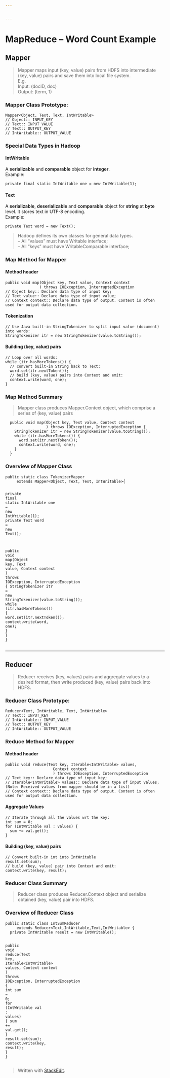 ```yaml
---


---
```


<h1 id="mapreduce----word-count-example">MapReduce – Word Count Example</h1>
<h2 id="mapper">Mapper</h2>
<blockquote>
<p>Mapper maps input (key, value) pairs from HDFS into intermediate (key, value) pairs and save them into local file system.<br>
E.g.<br>
Input: (docID, doc)<br>
Output: (term, 1)</p>
</blockquote>
<h3 id="mapper-class-prototype">Mapper Class Prototype:</h3>
<pre class=" language-java"><code class="prism  language-java">Mapper<span class="token operator">&lt;</span>Object<span class="token punctuation">,</span> Text<span class="token punctuation">,</span> Text<span class="token punctuation">,</span> IntWritable<span class="token operator">&gt;</span> 
<span class="token comment">// Object:: INPUT_KEY</span>
<span class="token comment">// Text:: INPUT_VALUE</span>
<span class="token comment">// Text:: OUTPUT_KEY</span>
<span class="token comment">// IntWritable:: OUTPUT_VALUE</span>
</code></pre>
<h3 id="special-data-types-in-hadoop">Special Data Types in Hadoop</h3>
<h4 id="intwritable">IntWritable</h4>
<p>A <strong>serializable</strong> and <strong>comparable</strong> object for <strong>integer</strong>.<br>
Example:</p>
<pre class=" language-java"><code class="prism  language-java"><span class="token keyword">private</span> <span class="token keyword">final</span> <span class="token keyword">static</span> IntWritable one <span class="token operator">=</span> <span class="token keyword">new</span> <span class="token class-name">IntWritable</span><span class="token punctuation">(</span><span class="token number">1</span><span class="token punctuation">)</span><span class="token punctuation">;</span>
</code></pre>
<h4 id="text">Text</h4>
<p>A <strong>serializable</strong>, <strong>deserializable</strong> and <strong>comparable</strong> object for <strong>string</strong> at <strong>byte</strong> level. It stores text in UTF-8 encoding.<br>
Example:</p>
<pre class=" language-java"><code class="prism  language-java"><span class="token keyword">private</span> Text word <span class="token operator">=</span> <span class="token keyword">new</span> <span class="token class-name">Text</span><span class="token punctuation">(</span><span class="token punctuation">)</span><span class="token punctuation">;</span>
</code></pre>
<blockquote>
<p>Hadoop defines its own classes for general data types.<br>
– All “values” must have Writable interface;<br>
– All “keys”  must have WritableComparable interface;</p>
</blockquote>
<h3 id="map-method-for-mapper">Map Method for Mapper</h3>
<h4 id="method-header">Method header</h4>
<pre class=" language-java"><code class="prism  language-java"><span class="token keyword">public</span> <span class="token keyword">void</span> <span class="token function">map</span><span class="token punctuation">(</span>Object key<span class="token punctuation">,</span> Text value<span class="token punctuation">,</span> Context context
               <span class="token punctuation">)</span> <span class="token keyword">throws</span> IOException<span class="token punctuation">,</span> InterruptedException
<span class="token comment">// Object key:: Declare data type of input key;</span>
<span class="token comment">// Text value:: Declare data type of input value;</span>
<span class="token comment">// Context context:: Declare data type of output. Context is often used for output data collection.</span>
</code></pre>
<h4 id="tokenization">Tokenization</h4>
<pre class=" language-java"><code class="prism  language-java"><span class="token comment">// Use Java built-in StringTokenizer to split input value (document) into words:</span>
StringTokenizer itr <span class="token operator">=</span> <span class="token keyword">new</span> <span class="token class-name">StringTokenizer</span><span class="token punctuation">(</span>value<span class="token punctuation">.</span><span class="token function">toString</span><span class="token punctuation">(</span><span class="token punctuation">)</span><span class="token punctuation">)</span><span class="token punctuation">;</span>
</code></pre>
<h4 id="building-key-value-pairs">Building (key, value) pairs</h4>
<pre class=" language-java"><code class="prism  language-java"><span class="token comment">// Loop over all words:</span>
<span class="token keyword">while</span> <span class="token punctuation">(</span>itr<span class="token punctuation">.</span><span class="token function">hasMoreTokens</span><span class="token punctuation">(</span><span class="token punctuation">)</span><span class="token punctuation">)</span> <span class="token punctuation">{</span>
  <span class="token comment">// convert built-in String back to Text:</span>
  word<span class="token punctuation">.</span><span class="token function">set</span><span class="token punctuation">(</span>itr<span class="token punctuation">.</span><span class="token function">nextToken</span><span class="token punctuation">(</span><span class="token punctuation">)</span><span class="token punctuation">)</span><span class="token punctuation">;</span>
  <span class="token comment">// build (key, value) pairs into Context and emit:</span>
  context<span class="token punctuation">.</span><span class="token function">write</span><span class="token punctuation">(</span>word<span class="token punctuation">,</span> one<span class="token punctuation">)</span><span class="token punctuation">;</span>
<span class="token punctuation">}</span>
</code></pre>
<h3 id="map-method-summary">Map Method Summary</h3>
<blockquote>
<p>Mapper class produces Mapper.Context object, which comprise a series of (key, value) pairs</p>
</blockquote>
<pre class=" language-java"><code class="prism  language-java">  <span class="token keyword">public</span> <span class="token keyword">void</span> <span class="token function">map</span><span class="token punctuation">(</span>Object key<span class="token punctuation">,</span> Text value<span class="token punctuation">,</span> Context context
                  <span class="token punctuation">)</span> <span class="token keyword">throws</span> IOException<span class="token punctuation">,</span> InterruptedException <span class="token punctuation">{</span>
    StringTokenizer itr <span class="token operator">=</span> <span class="token keyword">new</span> <span class="token class-name">StringTokenizer</span><span class="token punctuation">(</span>value<span class="token punctuation">.</span><span class="token function">toString</span><span class="token punctuation">(</span><span class="token punctuation">)</span><span class="token punctuation">)</span><span class="token punctuation">;</span>
    <span class="token keyword">while</span> <span class="token punctuation">(</span>itr<span class="token punctuation">.</span><span class="token function">hasMoreTokens</span><span class="token punctuation">(</span><span class="token punctuation">)</span><span class="token punctuation">)</span> <span class="token punctuation">{</span>
      word<span class="token punctuation">.</span><span class="token function">set</span><span class="token punctuation">(</span>itr<span class="token punctuation">.</span><span class="token function">nextToken</span><span class="token punctuation">(</span><span class="token punctuation">)</span><span class="token punctuation">)</span><span class="token punctuation">;</span>
      context<span class="token punctuation">.</span><span class="token function">write</span><span class="token punctuation">(</span>word<span class="token punctuation">,</span> one<span class="token punctuation">)</span><span class="token punctuation">;</span>
    <span class="token punctuation">}</span>
  <span class="token punctuation">}</span>
</code></pre>
<h3 id="overview-of-mapper-class">Overview of Mapper Class</h3>
<pre class=" language-java"><code class="prism  language-java"><span class="token keyword">public</span> <span class="token keyword">static</span> <span class="token keyword">class</span> <span class="token class-name">TokenizerMapper</span>
     <span class="token keyword">extends</span> <span class="token class-name">Mapper</span><span class="token operator">&lt;</span>Object<span class="token punctuation">,</span> Text<span class="token punctuation">,</span> Text<span class="token punctuation">,</span> IntWritable<span class="token operator">&gt;</span><span class="token punctuation">{</span>

  <span class="token keyword">private</span> <span class="token keyword">final</span> <span class="token keyword">static</span> IntWritable one <span class="token operator">=</span> <span class="token keyword">new</span> <span class="token class-name">IntWritable</span><span class="token punctuation">(</span><span class="token number">1</span><span class="token punctuation">)</span><span class="token punctuation">;</span>
  <span class="token keyword">private</span> Text word <span class="token operator">=</span> <span class="token keyword">new</span> <span class="token class-name">Text</span><span class="token punctuation">(</span><span class="token punctuation">)</span><span class="token punctuation">;</span>

  <span class="token keyword">public</span> <span class="token keyword">void</span> <span class="token function">map</span><span class="token punctuation">(</span>Object key<span class="token punctuation">,</span> Text value<span class="token punctuation">,</span> Context context
                  <span class="token punctuation">)</span> <span class="token keyword">throws</span> IOException<span class="token punctuation">,</span> InterruptedException <span class="token punctuation">{</span>
    StringTokenizer itr <span class="token operator">=</span> <span class="token keyword">new</span> <span class="token class-name">StringTokenizer</span><span class="token punctuation">(</span>value<span class="token punctuation">.</span><span class="token function">toString</span><span class="token punctuation">(</span><span class="token punctuation">)</span><span class="token punctuation">)</span><span class="token punctuation">;</span>
    <span class="token keyword">while</span> <span class="token punctuation">(</span>itr<span class="token punctuation">.</span><span class="token function">hasMoreTokens</span><span class="token punctuation">(</span><span class="token punctuation">)</span><span class="token punctuation">)</span> <span class="token punctuation">{</span>
      word<span class="token punctuation">.</span><span class="token function">set</span><span class="token punctuation">(</span>itr<span class="token punctuation">.</span><span class="token function">nextToken</span><span class="token punctuation">(</span><span class="token punctuation">)</span><span class="token punctuation">)</span><span class="token punctuation">;</span>
      context<span class="token punctuation">.</span><span class="token function">write</span><span class="token punctuation">(</span>word<span class="token punctuation">,</span> one<span class="token punctuation">)</span><span class="token punctuation">;</span>
    <span class="token punctuation">}</span>
  <span class="token punctuation">}</span>
<span class="token punctuation">}</span>
</code></pre>
<hr>
<h2 id="reducer">Reducer</h2>
<blockquote>
<p>Reducer receives (key, values) pairs and aggregate values to a desired format, then write produced (key, value) pairs back into HDFS.</p>
</blockquote>
<h3 id="reducer-class-prototype">Reducer Class Prototype:</h3>
<pre class=" language-java"><code class="prism  language-java">Reducer<span class="token operator">&lt;</span>Text<span class="token punctuation">,</span> IntWritable<span class="token punctuation">,</span> Text<span class="token punctuation">,</span> IntWritable<span class="token operator">&gt;</span> 
<span class="token comment">// Text:: INPUT_KEY</span>
<span class="token comment">// IntWritable:: INPUT_VALUE</span>
<span class="token comment">// Text:: OUTPUT_KEY</span>
<span class="token comment">// IntWritable:: OUTPUT_VALUE</span>
</code></pre>
<h3 id="reduce-method-for-mapper">Reduce Method for Mapper</h3>
<h4 id="method-header-1">Method header</h4>
<pre class=" language-java"><code class="prism  language-java"><span class="token keyword">public</span> <span class="token keyword">void</span> <span class="token function">reduce</span><span class="token punctuation">(</span>Text key<span class="token punctuation">,</span> Iterable<span class="token operator">&lt;</span>IntWritable<span class="token operator">&gt;</span> values<span class="token punctuation">,</span>
                     Context context
                     <span class="token punctuation">)</span> <span class="token keyword">throws</span> IOException<span class="token punctuation">,</span> InterruptedException 
<span class="token comment">// Text key:: Declare data type of input key;</span>
<span class="token comment">// Iterable&lt;IntWritable&gt; values:: Declare data type of input values; (Note: Received values from mapper should be in a list)</span>
<span class="token comment">// Context context:: Declare data type of output. Context is often used for output data collection.</span>
</code></pre>
<h4 id="aggregate-values">Aggregate Values</h4>
<pre class=" language-java"><code class="prism  language-java"><span class="token comment">// Iterate through all the values wrt the key:</span>
<span class="token keyword">int</span> sum <span class="token operator">=</span> <span class="token number">0</span><span class="token punctuation">;</span>
<span class="token keyword">for</span> <span class="token punctuation">(</span>IntWritable val <span class="token operator">:</span> values<span class="token punctuation">)</span> <span class="token punctuation">{</span>
  sum <span class="token operator">+=</span> val<span class="token punctuation">.</span><span class="token function">get</span><span class="token punctuation">(</span><span class="token punctuation">)</span><span class="token punctuation">;</span>
<span class="token punctuation">}</span>
</code></pre>
<h4 id="building-key-value-pairs-1">Building (key, value) pairs</h4>
<pre class=" language-java"><code class="prism  language-java"><span class="token comment">// Convert built-in int into IntWritable</span>
result<span class="token punctuation">.</span><span class="token function">set</span><span class="token punctuation">(</span>sum<span class="token punctuation">)</span><span class="token punctuation">;</span>
<span class="token comment">// build (key, value) pair into Context and emit:</span>
context<span class="token punctuation">.</span><span class="token function">write</span><span class="token punctuation">(</span>key<span class="token punctuation">,</span> result<span class="token punctuation">)</span><span class="token punctuation">;</span>
</code></pre>
<h3 id="reducer-class-summary">Reducer Class Summary</h3>
<blockquote>
<p>Reducer class produces Reducer.Context object and serialize obtained (key, value) pair into HDFS.</p>
</blockquote>
<h3 id="overview-of-reducer-class">Overview of Reducer Class</h3>
<pre class=" language-java"><code class="prism  language-java"><span class="token keyword">public</span> <span class="token keyword">static</span> <span class="token keyword">class</span> <span class="token class-name">IntSumReducer</span>
     <span class="token keyword">extends</span> <span class="token class-name">Reducer</span><span class="token operator">&lt;</span>Text<span class="token punctuation">,</span>IntWritable<span class="token punctuation">,</span>Text<span class="token punctuation">,</span>IntWritable<span class="token operator">&gt;</span> <span class="token punctuation">{</span>
  <span class="token keyword">private</span> IntWritable result <span class="token operator">=</span> <span class="token keyword">new</span> <span class="token class-name">IntWritable</span><span class="token punctuation">(</span><span class="token punctuation">)</span><span class="token punctuation">;</span>

  <span class="token keyword">public</span> <span class="token keyword">void</span> <span class="token function">reduce</span><span class="token punctuation">(</span>Text key<span class="token punctuation">,</span> Iterable<span class="token operator">&lt;</span>IntWritable<span class="token operator">&gt;</span> values<span class="token punctuation">,</span>
                     Context context
                     <span class="token punctuation">)</span> <span class="token keyword">throws</span> IOException<span class="token punctuation">,</span> InterruptedException <span class="token punctuation">{</span>
    <span class="token keyword">int</span> sum <span class="token operator">=</span> <span class="token number">0</span><span class="token punctuation">;</span>
    <span class="token keyword">for</span> <span class="token punctuation">(</span>IntWritable val <span class="token operator">:</span> values<span class="token punctuation">)</span> <span class="token punctuation">{</span>
      sum <span class="token operator">+=</span> val<span class="token punctuation">.</span><span class="token function">get</span><span class="token punctuation">(</span><span class="token punctuation">)</span><span class="token punctuation">;</span>
    <span class="token punctuation">}</span>
    result<span class="token punctuation">.</span><span class="token function">set</span><span class="token punctuation">(</span>sum<span class="token punctuation">)</span><span class="token punctuation">;</span>
    context<span class="token punctuation">.</span><span class="token function">write</span><span class="token punctuation">(</span>key<span class="token punctuation">,</span> result<span class="token punctuation">)</span><span class="token punctuation">;</span>
  <span class="token punctuation">}</span>
<span class="token punctuation">}</span>
</code></pre>
<blockquote>
<p>Written with <a href="https://stackedit.io/">StackEdit</a>.</p>
</blockquote>

